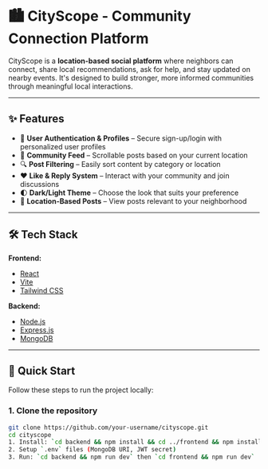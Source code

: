 # 🏙️ CityScope - Community Connection Platform

CityScope is a **location-based social platform** where neighbors can connect, share local recommendations, ask for help, and stay updated on nearby events. It's designed to build stronger, more informed communities through meaningful local interactions.

---

## ✨ Features

- 🔐 **User Authentication & Profiles** – Secure sign-up/login with personalized user profiles  
- 📰 **Community Feed** – Scrollable posts based on your current location  
- 🔍 **Post Filtering** – Easily sort content by category or location  
- ❤️ **Like & Reply System** – Interact with your community and join discussions  
- 🌓 **Dark/Light Theme** – Choose the look that suits your preference  
- 📍 **Location-Based Posts** – View posts relevant to your neighborhood  

---

## 🛠 Tech Stack

**Frontend:**
- [React](https://reactjs.org/)
- [Vite](https://vitejs.dev/)
- [Tailwind CSS](https://tailwindcss.com/)

**Backend:**
- [Node.js](https://nodejs.org/)
- [Express.js](https://expressjs.com/)
- [MongoDB](https://www.mongodb.com/)

---

## 🚀 Quick Start

Follow these steps to run the project locally:

### 1. Clone the repository

```bash
git clone https://github.com/your-username/cityscope.git
cd cityscope
1. Install: `cd backend && npm install && cd ../frontend && npm install`
2. Setup `.env` files (MongoDB URI, JWT secret)
3. Run: `cd backend && npm run dev` then `cd frontend && npm run dev`
